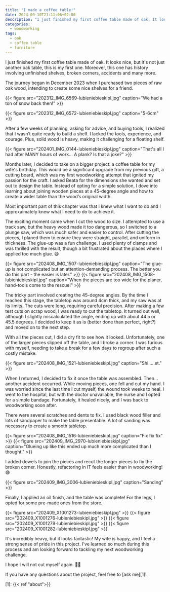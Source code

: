 ```yaml
---
title: "I made a coffee table!"
date: 2024-09-10T21:11:06+02:00
description: "I just finished my first coffee table made of oak. It looks nice, but it's not just another oak table, this is my first one. Moreover, this one has history involving unfinished shelves, broken corners, accidents and many more."
categories:
  - woodworking
tags:
  - oak
  - coffee table
  - furniture
---
```


I just finished my first coffee table made of oak. It looks nice, but it's not just another oak table, this is my first one. Moreover, this one has history involving unfinished shelves, broken corners, accidents and many more.

The journey began in December 2023 when I purchased two pieces of raw oak wood, intending to create some nice shelves for a friend.

{{< figure src="202312_IMG_6569-lubieniebieskipl.jpg" caption="We had a ton of snow back then!" >}}

{{< figure src="202312_IMG_6572-lubieniebieskipl.jpg" caption="5-6cm" >}}

After a few weeks of planning, asking for advice, and buying tools, I realized that I wasn’t quite ready to build a shelf. I lacked the tools, experience, and courage. Plus, solid wood is heavy, making it challenging for a floating shelf.

{{< figure src="202401_IMG_0144-lubieniebieskipl.jpg" caption="That's all I had after MANY hours of work... A plank? Is that a joke?" >}}

Months later, I decided to take on a bigger project: a coffee table for my wife's birthday. This would be a significant upgrade from my previous gift, a cutting board, which was my first woodworking attempt that ignited my passion for the craft. I asked Beata for the dimensions she wanted and set out to design the table. Instead of opting for a simple solution, I dove into learning about joining wooden pieces at a 45-degree angle and how to create a wider table than the wood’s original width.

Most important part of this chapter was that I knew what I want to do and I approxaimately knew what I need to do to achieve it.

The exciting moment came when I cut the wood to size. I attempted to use a track saw, but the heavy wood made it too dangerous, so I switched to a plunge saw, which was much safer and easier to control. After cutting the pieces, I planed them to ensure they were straight, parallel, and uniform in thickness. The glue-up was a fun challenge. I used plenty of clamps and was thrilled with the result, though a bit frustrated about the places where I applied too much glue. 😅

{{< figure src="202408_IMG_1507-lubieniebieskipl.jpg" caption="The glue-up is not complicated but an attention-demanding process. The better you do this part - the easier is later." >}}
{{< figure src="202408_IMG_1508-lubieniebieskipl.jpg" caption="When the pieces are too wide for the planer, hand-tools come to the rescue!" >}}

The tricky part involved creating the 45-degree angles. By the time I reached this stage, the tabletop was around 4cm thick, and my saw was at its limits. The cuts were long, requiring careful precision. After making a few test cuts on scrap wood, I was ready to cut the tabletop. It turned out well, although I slightly miscalculated the angle, ending up with about 44.5 or 45.5 degrees. I decided to keep it as is (better done than perfect, right?) and moved on to the next step.

With all the pieces cut, I did a dry fit to see how it looked. Unfortunately, one of the larger pieces slipped off the table, and I broke a corner. I was furious with myself, needing to take a break for a few days to regroup after such a costly mistake.

{{< figure src="202408_IMG_1521-lubieniebieskipl.jpg" caption="Shi.....et." >}}

When I returned, I decided to fix it once the table was assembled. Then... another accident occurred. While moving pieces, one fell and cut my hand. I was worried since the last time I cut myself, the wound took weeks to heal. I went to the hospital, but with the doctor unavailable, the nurse and I opted for a simple bandage. Fortunately, it healed nicely, and I was back to woodworking soon after.

There were several scratches and dents to fix. I used black wood filler and lots of sandpaper to make the table presentable. A lot of sanding was necessary to create a smooth tabletop.

{{< figure src="202408_IMG_1516-lubieniebieskipl.jpg" caption="Fix fix fix" >}}
{{< figure src="202409_IMG_2970-lubieniebieskipl.jpg" caption="Glueing up like this ended up much more complicated than I thought." >}}

I added dowels to join the pieces and recut the longer pieces to fix the broken corner. Honestly, refactoring in IT feels easier than in woodworking! 😅

{{< figure src="202409_IMG_3006-lubieniebieskipl.jpg" caption="Sanding" >}}

Finally, I applied an oil finish, and the table was complete! For the legs, I opted for some pre-made ones from the store.

{{< figure src="202409_X1001273-lubieniebieskipl.jpg" >}}
{{< figure src="202409_X1001276-lubieniebieskipl.jpg" >}}
{{< figure src="202409_X1001279-lubieniebieskipl.jpg" >}}
{{< figure src="202409_X1001282-lubieniebieskipl.jpg" >}}

It's incredibly heavy, but it looks fantastic! My wife is happy, and I feel a strong sense of pride in this project. I've learned so much during this process and am looking forward to tackling my next woodworking challenge.

I hope I will not cut myself again. 🤞🏻

If you have any questions about the project, feel free to [ask me][1]!

[1]: {{< ref "about">}}
